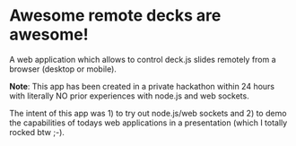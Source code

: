 Awesome remote decks are awesome!
=================================

A web application which allows to control deck.js slides remotely from a browser (desktop or mobile).

**Note**: This app has been created in a private hackathon within 24 hours with literally NO prior experiences with node.js and web sockets.

The intent of this app was 1) to try out node.js/web sockets and 2) to demo the capabilities of todays web applications in a presentation (which I totally rocked btw ;-).

